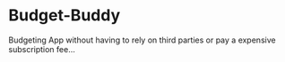 # Budget-Buddy

Budgeting App without having to rely on third parties or pay a expensive subscription fee...